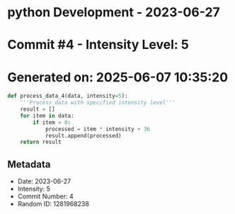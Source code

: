 ﻿# python Development - 2023-06-27
# Commit #4 - Intensity Level: 5
# Generated on: 2025-06-07 10:35:20
```python
def process_data_4(data, intensity=5):
    '''Process data with specified intensity level'''
    result = []
    for item in data:
        if item > 0:
            processed = item * intensity + 36
            result.append(processed)
    return result
```
## Metadata
- Date: 2023-06-27
- Intensity: 5
- Commit Number: 4
- Random ID: 1281968238

